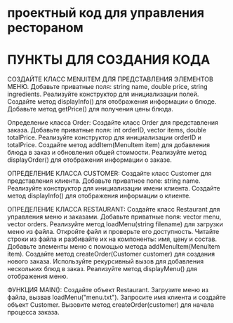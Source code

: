 # проектный код для управления рестораном
# ПУНКТЫ ДЛЯ СОЗДАНИЯ КОДА 
СОЗДАЙТЕ КЛАСС MENUITEM ДЛЯ ПРЕДСТАВЛЕНИЯ ЭЛЕМЕНТОВ МЕНЮ.
   Добавьте приватные поля: string name, double price, string ingredients.
   Реализуйте конструктор для инициализации полей.
   Создайте метод displayInfo() для отображения информации о блюде.
   Добавьте метод getPrice() для получения цены блюда.
   
Определение класса Order:
   Создайте класс Order для представления заказа.
   Добавьте приватные поля: int orderID, vector<MenuItem> items, double totalPrice.
   Реализуйте конструктор для инициализации orderID и totalPrice.
   Создайте метод addItem(MenuItem item) для добавления блюда в заказ и обновления общей стоимости.
   Реализуйте метод displayOrder() для отображения информации о заказе.

ОПРЕДЕЛЕНИЕ КЛАССА CUSTOMER:
   Создайте класс Customer для представления клиента.
   Добавьте приватное поле: string name.
   Реализуйте конструктор для инициализации имени клиента.
   Создайте метод displayInfo() для отображения информации о клиенте.

ОПРЕДЕЛЕНИЕ КЛАССА RESTAURANT:
   Создайте класс Restaurant для управления меню и заказами.
   Добавьте приватные поля: vector<MenuItem> menu, vector<Order> orders.
   Реализуйте метод loadMenu(string filename) для загрузки меню из файла.
   Откройте файл и проверьте его доступность.
   Читайте строки из файла и разбивайте их на компоненты: имя, цену и состав.
   Добавьте элементы меню с помощью метода addMenuItem(MenuItem item).
   Создайте метод createOrder(Customer customer) для создания нового заказа.
   Используйте рекурсивный вызов для добавления нескольких блюд в заказ.
   Реализуйте метод displayMenu() для отображения меню.

ФУНКЦИЯ MAIN():
   Создайте объект Restaurant.
   Загрузите меню из файла, вызвав loadMenu("menu.txt").
   Запросите имя клиента и создайте объект Customer.
   Вызовите метод createOrder(customer) для начала процесса заказа.
